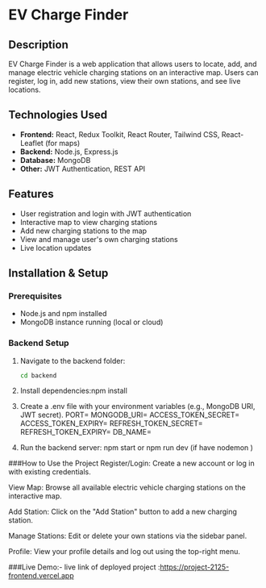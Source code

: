# EV Charge Finder

## Description
EV Charge Finder is a web application that allows users to locate, add, and manage electric vehicle charging stations on an interactive map. Users can register, log in, add new stations, view their own stations, and see live locations.

## Technologies Used
- **Frontend:** React, Redux Toolkit, React Router, Tailwind CSS, React-Leaflet (for maps)  
- **Backend:** Node.js, Express.js  
- **Database:** MongoDB  
- **Other:** JWT Authentication, REST API  

## Features
- User registration and login with JWT authentication  
- Interactive map to view charging stations  
- Add new charging stations to the map  
- View and manage user's own charging stations  
- Live location updates  

## Installation & Setup

### Prerequisites
- Node.js and npm installed  
- MongoDB instance running (local or cloud)

### Backend Setup
1. Navigate to the backend folder:  
   ```bash
   cd backend

2. Install dependencies:npm install
3. Create a .env file with your environment variables (e.g., MongoDB URI, JWT secret).
 PORT=
MONGODB_URI=
ACCESS_TOKEN_SECRET=
ACCESS_TOKEN_EXPIRY=
REFRESH_TOKEN_SECRET=
REFRESH_TOKEN_EXPIRY=
DB_NAME=

4. Run the backend server: npm start or npm run dev (if have nodemon )

###How to Use the Project
Register/Login: Create a new account or log in with existing credentials.

View Map: Browse all available electric vehicle charging stations on the interactive map.

Add Station: Click on the "Add Station" button to add a new charging station.

Manage Stations: Edit or delete your own stations via the sidebar panel.

Profile: View your profile details and log out using the top-right menu.



###Live Demo:-
live link of deployed project :https://project-2125-frontend.vercel.app






